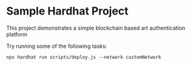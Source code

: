# Sample Hardhat Project

This project demonstrates a simple blockchain based art authentication platform 

Try running some of the following tasks:
```shell
npx hardhat run scripts/deploy.js --network customNetwork  
```